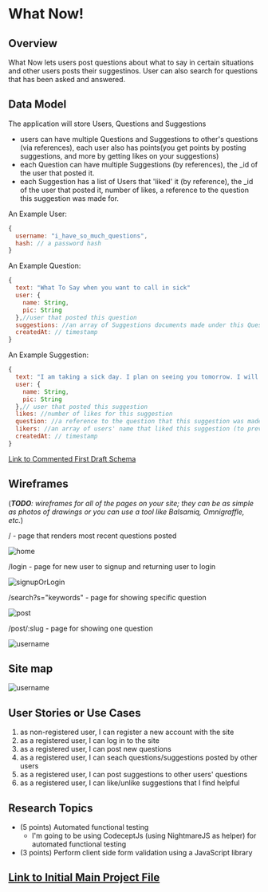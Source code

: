
# What Now!

## Overview

What Now lets users post questions about what to say in certain situations and other users posts their suggestinos.
User can also search for questions that has been asked and answered.


## Data Model


The application will store Users, Questions and Suggestions

* users can have multiple Questions and Suggestions to other's questions (via references), each user also has points(you get points by posting suggestions, and more by getting likes on your suggestions)
* each Question can have multiple Suggestions (by references), the _id of the user that posted it.
* each Suggestion has a list of Users that 'liked' it (by reference), the _id of the user that posted it, number of likes, a reference to the question this suggestion was made for.


An Example User:

```javascript
{
  username: "i_have_so_much_questions",
  hash: // a password hash
}
```

An Example Question:

```javascript
{
  text: "What To Say when you want to call in sick"
  user: {
    name: String,
    pic: String
  },//user that posted this question
  suggestions: //an array of Suggestions documents made under this Question
  createdAt: // timestamp
}
```

An Example Suggestion:

```javascript
{
  text: "I am taking a sick day. I plan on seeing you tomorrow. I will let you know if that changes."
  user: {
    name: String,
    pic: String
  },// user that posted this suggestion
  likes: //number of likes for this suggestion
  question: //a reference to the question that this suggestion was made for
  likers: //an array of users' name that liked this suggestion (to prevent multiple likes for one user)
  createdAt: // timestamp
}
```




[Link to Commented First Draft Schema](db.js) 


## Wireframes

(___TODO__: wireframes for all of the pages on your site; they can be as simple as photos of drawings or you can use a tool like Balsamiq, Omnigraffle, etc._)

/ - page that renders most recent questions posted

![home](documentation/home.jpeg)

/login - page for new user to signup and returning user to login

![signupOrLogin](documentation/signupLogin.jpeg)

/search?s="keywords" - page for showing specific question

![post](documentation/search.jpeg)

/post/:slug - page for showing one question

![username](documentation/user.jpeg)

## Site map

![username](documentation/sitemap.jpeg)

## User Stories or Use Cases

1. as non-registered user, I can register a new account with the site
2. as a registered user, I can log in to the site
3. as a registered user, I can post new questions
4. as a registered user, I can seach questions/suggestions posted by other users
5. as a registered user, I can post suggestions to other users' questions
6. as a registered user, I can like/unlike suggestions that I find helpful


## Research Topics


* (5 points) Automated functional testing
    * I'm going to be using CodeceptJs (using NightmareJS as helper) for automated functional testing
* (3 points) Perform client side form validation using a JavaScript library



## [Link to Initial Main Project File](app.js) 


<!-- 
## Annotations / References Used

(___TODO__: list any tutorials/references/etc. that you've based your code off of_)

1. [passport.js authentication docs](http://passportjs.org/docs) - (add link to source code that was based on this)
2. [tutorial on vue.js](https://vuejs.org/v2/guide/) - (add link to source code that was based on this)
 -->